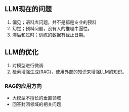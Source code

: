 ## LLM现在的问题

1. 偏见；语料库问题，并不是都是专业的预料
2. 幻觉；预料问题，没有人的推理牛逼性。
3. 滞后和过时；训练的数据有截止日期。

## LLM的优化

1. 对模型进行微调
2. 检索增强生成(RAG)，使用外部的知识来增强LLM的知识。

### RAG的应用方向

- 大模型不擅长的垂直领域
- 回答封闭领域的相关问题